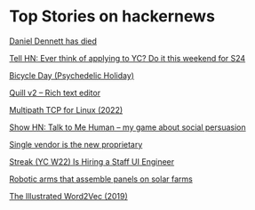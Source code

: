# Top Stories on hackernews <br />
[Daniel Dennett has died](https://dailynous.com/2024/04/19/daniel-dennett-death-1942-2024/)

[Tell HN: Ever think of applying to YC? Do it this weekend for S24]()

[Bicycle Day (Psychedelic Holiday)](https://en.wikipedia.org/wiki/Bicycle_Day_(Psychedelic_Holiday))

[Quill v2 – Rich text editor](https://quilljs.com/)

[Multipath TCP for Linux (2022)](https://www.mptcp.dev/)

[Show HN: Talk to Me Human – my game about social persuasion](https://talktomehuman.com/)

[Single vendor is the new proprietary](https://opensource.net/why-single-vendor-is-the-new-proprietary/)

[Streak (YC W22) Is Hiring a Staff UI Engineer](https://www.streak.com/careers/staff-ui-engineer)

[Robotic arms that assemble panels on solar farms](https://www.fastcompany.com/91108331/these-solar-assembling-robotic-arms-could-solve-one-of-the-industrys-biggest-problems)

[The Illustrated Word2Vec (2019)](https://jalammar.github.io/illustrated-word2vec/)
